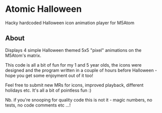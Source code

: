 # Atomic Halloween
Hacky hardcoded Halloween icon animation player for M5Atom

## About

Displays 4 simple Halloween themed 5x5 "pixel" animations
on the M5Atom's matrix.

This code is all a bit of fun for my 1 and 5 year olds, 
the icons were designed and the program written in a 
couple of hours before Halloween - hope you get some
enjoyment out of it too!

Feel free to submit new MRs for icons, improved playback,
different holidays etc. It's all a bit of pointless fun :)

Nb. if you're snooping for quality code this is not it - 
magic numbers, no tests, no code comments etc ...!
